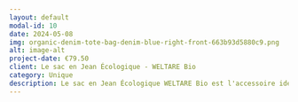 ```yaml
---
layout: default
modal-id: 10
date: 2024-05-08
img: organic-denim-tote-bag-denim-blue-right-front-663b93d5880c9.png
alt: image-alt
project-date: €79.50
client: Le sac en Jean Écologique - WELTARE Bio
category: Unique
description: Le sac en Jean Écologique WELTARE Bio est l'accessoire idéal pour les personnes soucieuses de l'environnement et à la recherche d'un sac à la fois élégant et pratique. Fabriqué à partir de coton 100 % biologique, ce sac est à la fois durable et doux au toucher. Son design spacieux peut accueillir votre livre, vos courses ou vos affaires du quotidien, tandis que sa poche intérieure vous permet de garder vos petits objets bien rangés.
---
```

